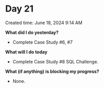 # Day 21

Created time: June 18, 2024 9:14 AM


**What did I do yesterday?**

- Complete Case Study #6, #7

**What will I do today**

- Complete Case Study #8 SQL Challenge.

**What (if anything) is blocking my progress?**

- None.